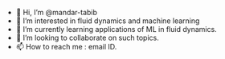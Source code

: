 - 👋 Hi, I’m @mandar-tabib
- 👀 I’m interested in fluid dynamics and machine learning
- 🌱 I’m currently learning applications of ML in fluid dynamics. 
- 💞️ I’m looking to collaborate on such topics.
- 📫 How to reach me : email ID. 

<!---
mandar-tabib-1/mandar-tabib is a ✨ special ✨ repository because its `README.md` (this file) appears on your GitHub profile.
You can click the Preview link to take a look at your changes.
--->
